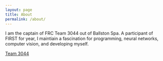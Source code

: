 ```yaml
---
layout: page
title: About
permalink: /about/
---
```


I am the captain of FRC Team 3044 out of Ballston Spa. A participant of FIRST for year, I maintiain a fascination for programming, neural networks, computer vision, and developing myself.

[Team 3044](www.team3044.com)
